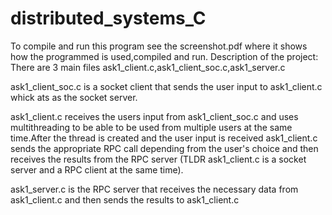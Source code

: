 # distributed_systems_C
To compile and run this program see the screenshot.pdf where it shows how the programmed is used,compiled and run.
Description of the project:
There are 3 main files ask1_client.c,ask1_client_soc.c,ask1_server.c

ask1_client_soc.c is a socket client that sends the user input to ask1_client.c whick ats as the socket server.

ask1_client.c receives the users input from ask1_client_soc.c and uses multithreading to be able to be used from multiple users at the same time.After the thread is created and the user input is received ask1_client.c sends the appropriate RPC call depending from the user's choice and then receives the results from the RPC server (TLDR ask1_client.c is a socket server and a RPC client at the same time).

ask1_server.c is the RPC server that receives the necessary data from ask1_client.c and then sends the results to  ask1_client.c
